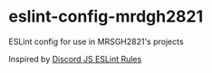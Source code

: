 # eslint-config-mrdgh2821

ESLint config for use in MRSGH2821's projects

Inspired by [Discord JS ESLint Rules](https://discordjs.guide/preparations/setting-up-a-linter.html#setting-up-eslint-rules)
